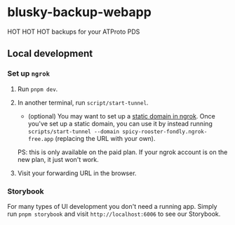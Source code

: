 # blusky-backup-webapp

HOT HOT HOT backups for your ATProto PDS

## Local development

### Set up `ngrok`

1. Run `pnpm dev`.
2. In another terminal, run `script/start-tunnel`.
   - (optional) You may want to set up a [static domain in ngrok](https://dashboard.ngrok.com/domains). Once you've set up a static domain, you can use it by instead running `scripts/start-tunnel --domain spicy-rooster-fondly.ngrok-free.app` (replacing the URL with your own).

   PS: this is only available on the paid plan. If your ngrok account is on the new plan, it just won't work.
3. Visit your forwarding URL in the browser.
### Storybook

For many types of UI development you don't need a running app. Simply run `pnpm storybook` and visit `http://localhost:6006` to see our Storybook.

